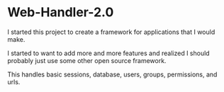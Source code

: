 Web-Handler-2.0
===============
I started this project to create a framework for applications that I would make.

I started to want to add more and more features and realized I should probably just use some other open source framework.

This handles basic sessions, database, users, groups, permissions, and urls.